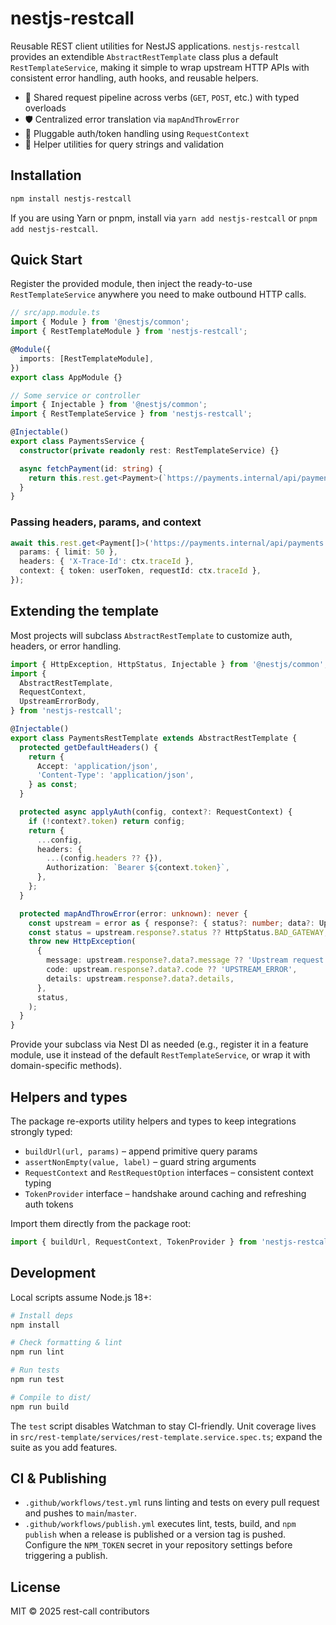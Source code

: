 # nestjs-restcall

Reusable REST client utilities for NestJS applications. `nestjs-restcall` provides an extendible `AbstractRestTemplate` class plus a default `RestTemplateService`, making it simple to wrap upstream HTTP APIs with consistent error handling, auth hooks, and reusable helpers.

- 🔁 Shared request pipeline across verbs (`GET`, `POST`, etc.) with typed overloads
- 🛡️ Centralized error translation via `mapAndThrowError`
- 🔐 Pluggable auth/token handling using `RequestContext`
- 🧰 Helper utilities for query strings and validation

## Installation

```bash
npm install nestjs-restcall
```

If you are using Yarn or pnpm, install via `yarn add nestjs-restcall` or `pnpm add nestjs-restcall`.

## Quick Start

Register the provided module, then inject the ready-to-use `RestTemplateService` anywhere you need to make outbound HTTP calls.

```ts
// src/app.module.ts
import { Module } from '@nestjs/common';
import { RestTemplateModule } from 'nestjs-restcall';

@Module({
  imports: [RestTemplateModule],
})
export class AppModule {}
```

```ts
// Some service or controller
import { Injectable } from '@nestjs/common';
import { RestTemplateService } from 'nestjs-restcall';

@Injectable()
export class PaymentsService {
  constructor(private readonly rest: RestTemplateService) {}

  async fetchPayment(id: string) {
    return this.rest.get<Payment>(`https://payments.internal/api/payments/${id}`);
  }
}
```

### Passing headers, params, and context

```ts
await this.rest.get<Payment[]>('https://payments.internal/api/payments', {
  params: { limit: 50 },
  headers: { 'X-Trace-Id': ctx.traceId },
  context: { token: userToken, requestId: ctx.traceId },
});
```

## Extending the template

Most projects will subclass `AbstractRestTemplate` to customize auth, headers, or error handling.

```ts
import { HttpException, HttpStatus, Injectable } from '@nestjs/common';
import {
  AbstractRestTemplate,
  RequestContext,
  UpstreamErrorBody,
} from 'nestjs-restcall';

@Injectable()
export class PaymentsRestTemplate extends AbstractRestTemplate {
  protected getDefaultHeaders() {
    return {
      Accept: 'application/json',
      'Content-Type': 'application/json',
    } as const;
  }

  protected async applyAuth(config, context?: RequestContext) {
    if (!context?.token) return config;
    return {
      ...config,
      headers: {
        ...(config.headers ?? {}),
        Authorization: `Bearer ${context.token}`,
      },
    };
  }

  protected mapAndThrowError(error: unknown): never {
    const upstream = error as { response?: { status?: number; data?: UpstreamErrorBody } };
    const status = upstream.response?.status ?? HttpStatus.BAD_GATEWAY;
    throw new HttpException(
      {
        message: upstream.response?.data?.message ?? 'Upstream request failed',
        code: upstream.response?.data?.code ?? 'UPSTREAM_ERROR',
        details: upstream.response?.data?.details,
      },
      status,
    );
  }
}
```

Provide your subclass via Nest DI as needed (e.g., register it in a feature module, use it instead of the default `RestTemplateService`, or wrap it with domain-specific methods).

## Helpers and types

The package re-exports utility helpers and types to keep integrations strongly typed:

- `buildUrl(url, params)` – append primitive query params
- `assertNonEmpty(value, label)` – guard string arguments
- `RequestContext` and `RestRequestOption` interfaces – consistent context typing
- `TokenProvider` interface – handshake around caching and refreshing auth tokens

Import them directly from the package root:

```ts
import { buildUrl, RequestContext, TokenProvider } from 'nestjs-restcall';
```

## Development

Local scripts assume Node.js 18+:

```bash
# Install deps
npm install

# Check formatting & lint
npm run lint

# Run tests
npm run test

# Compile to dist/
npm run build
```

The `test` script disables Watchman to stay CI-friendly. Unit coverage lives in `src/rest-template/services/rest-template.service.spec.ts`; expand the suite as you add features.

## CI & Publishing

- `.github/workflows/test.yml` runs linting and tests on every pull request and pushes to `main`/`master`.
- `.github/workflows/publish.yml` executes lint, tests, build, and `npm publish` when a release is published or a version tag is pushed. Configure the `NPM_TOKEN` secret in your repository settings before triggering a publish.

## License

MIT © 2025 rest-call contributors
